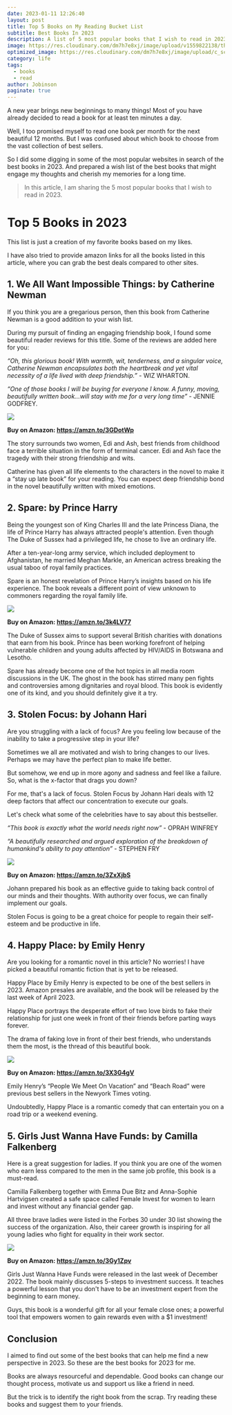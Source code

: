 ```yaml
---
date: 2023-01-11 12:26:40
layout: post
title: Top 5 Books on My Reading Bucket List 
subtitle: Best Books In 2023
description: A list of 5 most popular books that I wish to read in 2023. 
image: https://res.cloudinary.com/dm7h7e8xj/image/upload/v1559822138/theme9_v273a9.jpg
optimized_image: https://res.cloudinary.com/dm7h7e8xj/image/upload/c_scale,w_380/v1559822138/theme9_v273a9.jpg
category: life
tags:
  - books
  - read
author: Jobinson
paginate: true
---
```


A new year brings new beginnings to many things! Most of you have already decided to read a book for at least ten minutes a day. 

Well, I too promised myself to read one book per month for the next beautiful 12 months. But I was confused about which book to choose from the vast collection of best sellers. 

So I did some digging in some of the most popular websites in search of the best books in 2023. And prepared a wish list of the best books that might engage my thoughts and cherish my memories for a long time. 

> In this article, I am sharing the 5 most popular books that I wish to read in 2023.

<!--page-->

# Top 5 Books in 2023

This list is just a creation of my favorite books based on my likes. 

I have also tried to provide amazon links for all the books listed in this article, where you can grab the best deals compared to other sites.


## 1. We All Want Impossible Things: by Catherine Newman

If you think you are a gregarious person, then this book from Catherine Newman is a good addition to your wish list. 

During my pursuit of finding an engaging friendship book, I found some beautiful reader reviews for this title. Some of the reviews are added here for you:

<cite>“Oh, this glorious book! With warmth, wit, tenderness, and a singular voice, Catherine Newman encapsulates both the heartbreak and yet vital necessity of a life lived with deep friendship.”</cite> - WIZ WHARTON.

<cite>“One of those books I will be buying for everyone I know. A funny, moving, beautifully written book...will stay with me for a very long time”</cite> - JENNIE GODFREY.

<a href="https://www.amazon.co.uk/All-Want-Impossible-Things-friendship/dp/085752898X?crid=1RDVC5ALNGC2G&keywords=we+all+want+impossible+things+catherine+newman&qid=1673033650&sprefix=we+all+wan%2Caps%2C138&sr=8-1&linkCode=li3&tag=pjobinson-21&linkId=bec031d8e769c9c381a51af38353ad31&language=en_GB&ref_=as_li_ss_il" target="_blank"><img border="0" src="//ws-eu.amazon-adsystem.com/widgets/q?_encoding=UTF8&ASIN=085752898X&Format=_SL250_&ID=AsinImage&MarketPlace=GB&ServiceVersion=20070822&WS=1&tag=pjobinson-21&language=en_GB" ></a><img src="https://ir-uk.amazon-adsystem.com/e/ir?t=pjobinson-21&language=en_GB&l=li3&o=2&a=085752898X" width="1" height="1" border="0" alt="" style="border:none !important; margin:0px !important;" />

<strong> Buy on Amazon: <a href="https://amzn.to/3GDotWp">https://amzn.to/3GDotWp</a> </strong>

The story surrounds two women, Edi and Ash, best friends from childhood face a terrible situation in the form of terminal cancer. Edi and Ash face the tragedy with their strong friendship and wits.

Catherine has given all life elements to the characters in the novel to make it a “stay up late book” for your reading. You can expect deep friendship bond in the novel beautifully written with mixed emotions. 


## 2. Spare: by Prince Harry

Being the youngest son of King Charles III and the late Princess Diana, the life of Prince Harry has always attracted people's attention. Even though The Duke of Sussex had a privileged life, he chose to live an ordinary life. 

After a ten-year-long army service, which included deployment to Afghanistan, he married Meghan Markle, an American actress breaking the usual taboo of royal family practices. 

Spare is an honest revelation of Prince Harry’s insights based on his life experience. The book reveals a different point of view unknown to commoners regarding the royal family life. 

<a href="https://www.amazon.co.uk/Spare-Prince-Harry-Duke-Sussex/dp/0857504797?pd_rd_w=ZbJpN&content-id=amzn1.sym.0fda7aac-1695-4f0a-89eb-24bbf1c36412&pf_rd_p=0fda7aac-1695-4f0a-89eb-24bbf1c36412&pf_rd_r=AVXZ693ZV96BVC2SB7YE&pd_rd_wg=SiaNq&pd_rd_r=1b496835-98e6-4253-8790-e209187c341d&pd_rd_i=0857504797&linkCode=li3&tag=pjobinson-21&linkId=9d4c7278ad3a7c0ec4dfdc424c96eb30&language=en_GB&ref_=as_li_ss_il" target="_blank"><img border="0" src="//ws-eu.amazon-adsystem.com/widgets/q?_encoding=UTF8&ASIN=0857504797&Format=_SL250_&ID=AsinImage&MarketPlace=GB&ServiceVersion=20070822&WS=1&tag=pjobinson-21&language=en_GB" ></a><img src="https://ir-uk.amazon-adsystem.com/e/ir?t=pjobinson-21&language=en_GB&l=li3&o=2&a=0857504797" width="1" height="1" border="0" alt="" style="border:none !important; margin:0px !important;" />

<strong> Buy on Amazon: <a href= "https://amzn.to/3k4LV77">https://amzn.to/3k4LV77</a> </strong>

The Duke of Sussex aims to support several British charities with donations that earn from his book. Prince has been working forefront of helping vulnerable children and young adults affected by HIV/AIDS in Botswana and Lesotho.

Spare has already become one of the hot topics in all media room discussions in the UK. The ghost in the book has stirred many pen fights and controversies among dignitaries and royal blood. This book is evidently one of its kind, and you should definitely give it a try.


## 3. Stolen Focus: by Johann Hari

Are you struggling with a lack of focus? Are you feeling low because of the inability to take a progressive step in your life? 

Sometimes we all are motivated and wish to bring changes to our lives. Perhaps we may have the perfect plan to make life better. 

But somehow, we end up in more agony and sadness and feel like a failure. So, what is the x-factor that drags you down? 

For me, that's a lack of focus. Stolen Focus by Johann Hari deals with 12 deep factors that affect our concentration to execute our goals. 

Let's check what some of the celebrities have to say about this bestseller.

<cite>“This book is exactly what the world needs right now”</cite> - OPRAH WINFREY

<cite>“A beautifully researched and argued exploration of the breakdown of humankind's ability to pay attention” </cite> -  STEPHEN FRY

<a href="https://www.amazon.co.uk/Stolen-Focus-Surprising-Reason-Attention/dp/1526620219?qid=1673112739&refinements=p_n_publication_date%3A182242031&rnid=182240031&s=books&sr=1-15&linkCode=li3&tag=pjobinson-21&linkId=406429f5e51a87391111a9184ffa36b7&language=en_GB&ref_=as_li_ss_il" target="_blank"><img border="0" src="//ws-eu.amazon-adsystem.com/widgets/q?_encoding=UTF8&ASIN=1526620219&Format=_SL250_&ID=AsinImage&MarketPlace=GB&ServiceVersion=20070822&WS=1&tag=pjobinson-21&language=en_GB" ></a><img src="https://ir-uk.amazon-adsystem.com/e/ir?t=pjobinson-21&language=en_GB&l=li3&o=2&a=1526620219" width="1" height="1" border="0" alt="" style="border:none !important; margin:0px !important;" />

<strong> Buy on Amazon: <a href= "https://amzn.to/3ZxXjbS"> https://amzn.to/3ZxXjbS </a> </strong>

Johann prepared his book as an effective guide to taking back control of our minds and their thoughts. With authority over focus, we can finally implement our goals. 

Stolen Focus is going to be a great choice for people to regain their self-esteem and be productive in life.


## 4. Happy Place: by Emily Henry

Are you looking for a romantic novel in this article? No worries! I have picked a beautiful romantic fiction that is yet to be released. 

Happy Place by Emily Henry is expected to be one of the best sellers in 2023. Amazon presales are available, and the book will be released by the last week of April 2023. 

Happy Place portrays the desperate effort of two love birds to fake their relationship for just one week in front of their friends before parting ways forever. 

The drama of faking love in front of their best friends, who understands them the most, is the thread of this beautiful book. 

<a href="https://www.amazon.co.uk/Happy-Place-Pre-order-sensation-bestselling/dp/0241609461?crid=3A5J9UF4X4QR9&keywords=happy+place&qid=1673117888&s=books&sprefix=happy+place%2Cstripbooks%2C184&sr=1-1&linkCode=li3&tag=pjobinson-21&linkId=d5c909a2f5f05a42426090b63ced0a35&language=en_GB&ref_=as_li_ss_il" target="_blank"><img border="0" src="//ws-eu.amazon-adsystem.com/widgets/q?_encoding=UTF8&ASIN=0241609461&Format=_SL250_&ID=AsinImage&MarketPlace=GB&ServiceVersion=20070822&WS=1&tag=pjobinson-21&language=en_GB" ></a><img src="https://ir-uk.amazon-adsystem.com/e/ir?t=pjobinson-21&language=en_GB&l=li3&o=2&a=0241609461" width="1" height="1" border="0" alt="" style="border:none !important; margin:0px !important;" />

<strong> Buy on Amazon: <a href= "https://amzn.to/3X3G4gV"> https://amzn.to/3X3G4gV </a> </strong>

Emily Henry’s “People We Meet On Vacation” and “Beach Road” were previous best sellers in the Newyork Times voting. 

Undoubtedly, Happy Place is a romantic comedy that can entertain you on a road trip or a weekend evening.


## 5. Girls Just Wanna Have Funds: by Camilla Falkenberg

Here is a great suggestion for ladies. If you think you are one of the women who earn less compared to the men in the same job profile, this book is a must-read. 

Camilla Falkenberg together with Emma Due Bitz and Anna-Sophie Hartvigsen created a safe space called Female Invest for women to learn and invest without any financial gender gap. 

All three brave ladies were listed in the Forbes 30 under 30 list showing the success of the organization. Also, their career growth is inspiring for all young ladies who fight for equality in their work sector. 

<a href="https://www.amazon.co.uk/Girls-Just-Wanna-Have-Funds/dp/0241607809?content-id=amzn1.sym.cd45a2fa-f85e-4c71-9991-61ca44477962&pd_rd_r=af493acf-ee7c-4121-a427-2b3cc33611d8&pd_rd_w=jfti7&pd_rd_wg=a2vwN&pf_rd_p=cd45a2fa-f85e-4c71-9991-61ca44477962&pf_rd_r=7J1AV2SB3P7REXZT46NZ&qid=1673124089&refinements=p_72%3A184315031&s=books&sr=1-8&linkCode=li2&tag=pjobinson-21&linkId=5e8fb99094fbbdc6a647a4ac7de12da0&language=en_GB&ref_=as_li_ss_il" target="_blank"><img border="0" src="//ws-eu.amazon-adsystem.com/widgets/q?_encoding=UTF8&ASIN=0241607809&Format=_SL160_&ID=AsinImage&MarketPlace=GB&ServiceVersion=20070822&WS=1&tag=pjobinson-21&language=en_GB" ></a><img src="https://ir-uk.amazon-adsystem.com/e/ir?t=pjobinson-21&language=en_GB&l=li2&o=2&a=0241607809" width="1" height="1" border="0" alt="" style="border:none !important; margin:0px !important;" />

<strong> Buy on Amazon: <a href= "https://amzn.to/3Gy1Zpv"> https://amzn.to/3Gy1Zpv </a> </strong>

Girls Just Wanna Have Funds were released in the last week of December 2022. The book mainly discusses 5-steps to investment success. It teaches a powerful lesson that you don't have to be an investment expert from the beginning to earn money. 

Guys, this book is a wonderful gift for all your female close ones; a powerful tool that empowers women to gain rewards even with a $1 investment!


## Conclusion

I aimed to find out some of the best books that can help me find a new perspective in 2023. So these are the best books for 2023 for me. 

Books are always resourceful and dependable. Good books can change our thought process, motivate us and support us like a friend in need. 

But the trick is to identify the right book from the scrap. Try reading these books and suggest them to your friends.



<!--
### Heading 3

#### Heading 4

Vivamus sagittis lacus vel augue rutrum faucibus dolor auctor. Duis mollis, est non commodo luctus, nisi erat porttitor ligula, eget lacinia odio sem nec elit. Morbi leo risus, porta ac consectetur ac, vestibulum at eros.

## Code

Cum sociis natoque penatibus et magnis dis `code element` montes, nascetur ridiculus mus.

```js
// Example can be run directly in your JavaScript console

// Create a function that takes two arguments and returns the sum of those arguments
var adder = new Function("a", "b", "return a + b");

// Call the function
adder(2, 6);
// > 8
```



Aenean lacinia bibendum nulla sed consectetur. Etiam porta sem malesuada magna mollis euismod. Fusce dapibus, tellus ac cursus commodo, tortor mauris condimentum nibh, ut fermentum massa.

## Lists

Cum sociis natoque penatibus et magnis dis parturient montes, nascetur ridiculus mus. Aenean lacinia bibendum nulla sed consectetur. Etiam porta sem malesuada magna mollis euismod. Fusce dapibus, tellus ac cursus commodo, tortor mauris condimentum nibh, ut fermentum massa justo sit amet risus.

* Praesent commodo cursus magna, vel scelerisque nisl consectetur et.
* Donec id elit non mi porta gravida at eget metus.
* Nulla vitae elit libero, a pharetra augue.

Donec ullamcorper nulla non metus auctor fringilla. Nulla vitae elit libero, a pharetra augue.

1. Vestibulum id ligula porta felis euismod semper.
2. Cum sociis natoque penatibus et magnis dis parturient montes, nascetur ridiculus mus.
3. Maecenas sed diam eget risus varius blandit sit amet non magna.



Cras mattis consectetur purus sit amet fermentum. Sed posuere consectetur est at lobortis.

Integer posuere erat a ante venenatis dapibus posuere velit aliquet. Morbi leo risus, porta ac consectetur ac, vestibulum at eros. Nullam quis risus eget urna mollis ornare vel eu leo.

## Images

Quisque consequat sapien eget quam rhoncus, sit amet laoreet diam tempus. Aliquam aliquam metus erat, a pulvinar turpis suscipit at.

![placeholder](https://placehold.it/800x400 "Large example image")
![placeholder](https://placehold.it/400x200 "Medium example image")
![placeholder](https://placehold.it/200x200 "Small example image")

## Tables

Aenean lacinia bibendum nulla sed consectetur. Lorem ipsum dolor sit amet, consectetur adipiscing elit.

<table>
  <thead>
    <tr>
      <th>Name</th>
      <th>Upvotes</th>
      <th>Downvotes</th>
    </tr>
  </thead>
  <tfoot>
    <tr>
      <td>Totals</td>
      <td>21</td>
      <td>23</td>
    </tr>
  </tfoot>
  <tbody>
    <tr>
      <td>Alice</td>
      <td>10</td>
      <td>11</td>
    </tr>
    <tr>
      <td>Bob</td>
      <td>4</td>
      <td>3</td>
    </tr>
    <tr>
      <td>Charlie</td>
      <td>7</td>
      <td>9</td>
    </tr>
  </tbody>
</table>



Nullam id dolor id nibh ultricies vehicula ut id elit. Sed posuere consectetur est at lobortis. Nullam quis risus eget urna mollis ornare vel eu leo.
<!--page-->









